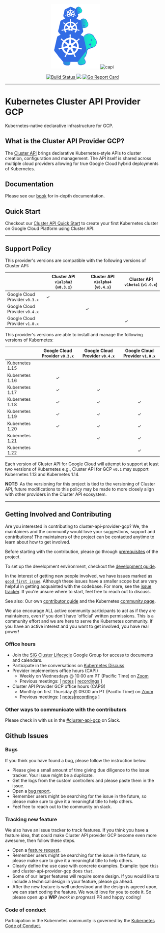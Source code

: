 <p align="center"><img alt="capi" src="https://github.com/kubernetes-sigs/cluster-api/raw/main/docs/book/src/images/introduction.svg" width="160x" /><img alt="capi" src="https://cloud.google.com/_static/cloud/images/favicons/onecloud/super_cloud.png" width="192x" /></p>
<p align="center"><a href="https://prow.k8s.io/?job=ci-cluster-api-provider-gcp-build">
<!-- prow build badge, godoc, and go report card-->
<img alt="Build Status" src="https://prow.k8s.io/badge.svg?jobs=ci-cluster-api-provider-gcp">
</a> <a href="https://godoc.org/sigs.k8s.io/cluster-api-provider-gcp"><img src="https://godoc.org/sigs.k8s.io/cluster-api-provider-gcp?status.svg"></a> <a href="https://goreportcard.com/report/sigs.k8s.io/cluster-api-provider-gcp"><img alt="Go Report Card" src="https://goreportcard.com/badge/sigs.k8s.io/cluster-api-provider-gcp" /></a></p>

----

# Kubernetes Cluster API Provider GCP

Kubernetes-native declarative infrastructure for GCP.

## What is the Cluster API Provider GCP?

The [Cluster API](https://github.com/kubernetes-sigs/cluster-api) brings declarative Kubernetes-style APIs to cluster creation, configuration and management. The API itself is shared across multiple cloud providers allowing for true Google Cloud hybrid deployments of Kubernetes.

## Documentation

Please see our [book](https://cluster-api-gcp.sigs.k8s.io/) for in-depth documentation.

## Quick Start

Checkout our [Cluster API Quick Start] to create your first Kubernetes cluster
on Google Cloud Platform using Cluster API.

----

## Support Policy

This provider's versions are compatible with the following versions of Cluster API:

|  | Cluster API `v1alpha3` (`v0.3.x`) | Cluster API `v1alpha4` (`v0.4.x`) | Cluster API `v1beta1` (`v1.0.x`) |
|---|---|---|---|
|Google Cloud Provider `v0.3.x` | ✓ |  |  |
|Google Cloud Provider `v0.4.x` |  | ✓ |  |
|Google Cloud Provider `v1.0.x` |  |  | ✓ |

This provider's versions are able to install and manage the following versions of Kubernetes:

|  | Google Cloud Provider `v0.3.x` | Google Cloud Provider `v0.4.x` | Google Cloud Provider `v1.0.x` |
|---|:---:|:---:|:---:|
| Kubernetes 1.15 |  |  |  |
| Kubernetes 1.16 | ✓ |  |  |
| Kubernetes 1.17 | ✓ | ✓ |  |
| Kubernetes 1.18 | ✓ | ✓ | ✓ |
| Kubernetes 1.19 | ✓ | ✓ | ✓ |
| Kubernetes 1.20 | ✓ | ✓ | ✓ |
| Kubernetes 1.21 |  | ✓ | ✓ |
| Kubernetes 1.22 |  |  | ✓ |
 
Each version of Cluster API for Google Cloud will attempt to support at least two versions of Kubernetes e.g., Cluster API for GCP `v0.1` may support Kubernetes 1.13 and Kubernetes 1.14.

**NOTE:** As the versioning for this project is tied to the versioning of Cluster API, future modifications to this policy may be made to more closely align with other providers in the Cluster API ecosystem. 

----

## Getting Involved and Contributing

Are you interested in contributing to cluster-api-provider-gcp? We, the maintainers 
and the community would love your suggestions, support and contributions! The maintainers
of the project can be contacted anytime to learn about how to get involved.

Before starting with the contribution, please go through [prerequisites] of the project.

To set up the development environment, checkout the [development guide].

In the interest of getting new people involved, we have issues marked as [`good first issue`][good_first_issue]. Although
these issues have a smaller scope but are very helpful in getting acquainted with the codebase.
For more, see the [issue tracker]. If you're unsure where to start, feel free to reach out to discuss.

See also: Our own [contributor guide] and the Kubernetes [community page].

We also encourage ALL active community participants to act as if they are maintainers, even if you don't have
'official' written permissions. This is a community effort and we are here to serve the Kubernetes community.
If you have an active interest and you want to get involved, you have real power!


### Office hours

- Join the [SIG Cluster Lifecycle](https://groups.google.com/a/kubernetes.io/g/sig-cluster-lifecycle) Google Group for access to documents and calendars.
- Participate in the conversations on [Kubernetes Discuss][kubernetes discuss]
- Provider implementers office hours (CAPI)
    - Weekly on Wednesdays @ 10:00 am PT (Pacific Time) on [Zoom](https://zoom.us/j/861487554)
    - Previous meetings: \[ [notes][notes] | [recordings][recordings] \]
- Cluster API Provider GCP office hours (CAPG)
    - Monthly on first Thursday @ 09:00 am PT (Pacific Time) on [Zoom](https://zoom.us/j/96963829102?pwd=WjBZcmwvZFZsUU93aVZieUk1L3FnZz09)
    - Previous meetings: [ [notes](http://bit.ly/k8s-capg-agenda)|[recordings](https://www.youtube.com/playlist?list=PL69nYSiGNLP29D0nYgAGWt1ZFqS9Z7lw4) ]

### Other ways to communicate with the contributors

Please check in with us in the [#cluster-api-gcp] on Slack. 

## Github Issues

### Bugs

If you think you have found a bug, please follow the instruction below.

- Please give a small amount of time giving due diligence to the issue tracker. Your issue might be a duplicate.
- Get the logs from the custom controllers and please paste them in the issue.
- Open a [bug report].
- Remember users might be searching for the issue in the future, so please make sure to give it a meaningful title to help others.
- Feel free to reach out to the community on slack.

### Tracking new feature

We also have an issue tracker to track features. If you think you have a feature idea, that could make Cluster API provider GCP become even more awesome, then follow these steps.

- Open a [feature request].
- Remember users might be searching for the issue in the future, so please make sure to give it a meaningful title to help others.
- Clearly define the use case with concrete examples. Example: type `this` and cluster-api-provider-gcp does `that`.
- Some of our larger features will require some design. If you would like to include a technical design in your feature, please go ahead.
- After the new feature is well understood and the design is agreed upon, we can start coding the feature. We would love for you to code it. So please open up a **WIP** *(work in progress)* PR and happy coding!

### Code of conduct

Participation in the Kubernetes community is governed by the [Kubernetes Code of Conduct].

[Cluster API Quick Start]: https://cluster-api.sigs.k8s.io/user/quick-start.html
[prerequisites]: https://github.com/kubernetes-sigs/cluster-api-provider-gcp/blob/main/docs/book/src/topics/prerequisites.md
[development guide]: https://github.com/kubernetes-sigs/cluster-api-provider-gcp/blob/main/docs/book/src/developers/development.md
[good_first_issue]: https://github.com/kubernetes-sigs/cluster-api-provider-gcp/issues?q=is%3Aopen+is%3Aissue+label%3A%22good+first+issue%22
[issue tracker]: https://github.com/kubernetes-sigs/cluster-api-provider-gcp/issues
[contributor guide]: CONTRIBUTING.md 
[community page]: https://kubernetes.io/community
[Kubernetes Code of Conduct]: code-of-conduct.md
[notes]: https://docs.google.com/document/d/1LdooNTbb9PZMFWy3_F-XAsl7Og5F2lvG3tCgQvoB5e4
[recordings]: https://www.youtube.com/playlist?list=PL69nYSiGNLP29D0nYgAGWt1ZFqS9Z7lw4
[#cluster-api-gcp]: https://sigs.k8s.io/cluster-api-provider-gcp
[bug report]: https://github.com/kubernetes-sigs/cluster-api-provider-gcp/issues/new?assignees=&labels=&template=bug_report.md
[feature request]: https://github.com/kubernetes-sigs/cluster-api-provider-gcp/issues/new?assignees=&labels=&template=feature_request.md
[kubernetes discuss]: https://groups.google.com/a/kubernetes.io/g/sig-cluster-lifecycle
